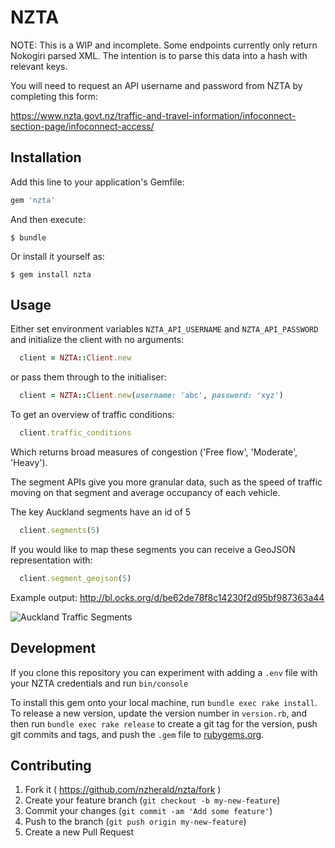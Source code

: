 # NZTA

NOTE: This is a WIP and incomplete. Some endpoints currently
only return Nokogiri parsed XML. The intention is to parse this data
into a hash with relevant keys.

You will need to request an API username and password from NZTA by completing this
form:

https://www.nzta.govt.nz/traffic-and-travel-information/infoconnect-section-page/infoconnect-access/


## Installation

Add this line to your application's Gemfile:

```ruby
gem 'nzta'
```

And then execute:

    $ bundle

Or install it yourself as:

    $ gem install nzta

## Usage

Either set environment variables `NZTA_API_USERNAME` and `NZTA_API_PASSWORD` and initialize the client with no arguments:

```ruby
  client = NZTA::Client.new
```

or pass them through to the initialiser:

```ruby
  client = NZTA::Client.new(username: 'abc', password: 'xyz')
```

To get an overview of traffic conditions:

```ruby
  client.traffic_conditions
```

Which returns broad measures of congestion ('Free flow', 'Moderate',
'Heavy').


The segment APIs give you more granular data, such as the speed of
traffic moving on that segment and average occupancy of each vehicle.

The key Auckland segments have an id of 5

```ruby
  client.segments(5)
```

If you would like to map these segments you can receive a GeoJSON
representation with:

```ruby
  client.segment_geojson(5)
```

Example output: http://bl.ocks.org/d/be62de78f8c14230f2d95bf987363a44

![Auckland Traffic Segments](http://i.imgur.com/uXcjjbe.png)


## Development

If you clone this repository you can experiment with adding a `.env`
file with your NZTA credentials and run `bin/console`

To install this gem onto your local machine, run `bundle exec rake install`. To release a new version, update the version number in `version.rb`, and then run `bundle exec rake release` to create a git tag for the version, push git commits and tags, and push the `.gem` file to [rubygems.org](https://rubygems.org).

## Contributing

1. Fork it ( https://github.com/nzherald/nzta/fork )
2. Create your feature branch (`git checkout -b my-new-feature`)
3. Commit your changes (`git commit -am 'Add some feature'`)
4. Push to the branch (`git push origin my-new-feature`)
5. Create a new Pull Request
